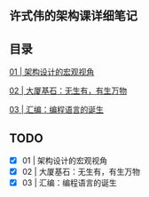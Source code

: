 ##  许式伟的架构课详细笔记

## 目录

[01 | 架构设计的宏观视角](01/README.md)

[02 | 大厦基石：无生有，有生万物](02/README.md)

[03 | 汇编：编程语言的诞生](03/README.md)


## TODO

- [x] 01 | 架构设计的宏观视角
- [x] 02 | 大厦基石：无生有，有生万物
- [x] 03 | 汇编：编程语言的诞生
